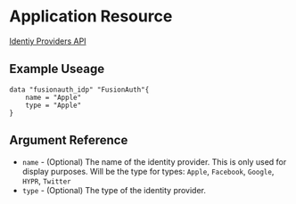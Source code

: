 # Application Resource

[Identiy Providers API](https://fusionauth.io/docs/v1/tech/apis/identity-providers/)

## Example Useage

```hcl
data "fusionauth_idp" "FusionAuth"{
    name = "Apple"
    type = "Apple"
}
```

## Argument Reference

* `name` - (Optional) The name of the identity provider. This is only used for display purposes. Will be the type for types: `Apple`, `Facebook`, `Google`, `HYPR`, `Twitter`
* `type` - (Optional) The type of the identity provider.
